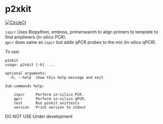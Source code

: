 # p2xkit

[![CircleCI](https://circleci.com/gh/schultzm/p2xkit.svg?style=svg&circle-token=6be92d4e84abcddc32721c2c507b07c08810e327)](https://app.circleci.com/pipelines/github/schultzm/p2xkit)

`ispcr` Uses Biopython, emboss, primersearch to align primers to template to find amplimers (in-silico PCR).  
`qpcr` does same as `ispcr` but adds qPCR probes to the mix (in-silico qPCR).

To use:  

```{bash}
p2xkit
usage: p2xkit [-h]  ...

optional arguments:
  -h, --help  show this help message and exit

Sub-commands help:
  
    ispcr     Perform in-silico PCR.
    qpcr      Perform in-silico qPCR.
    test      Run p2xkit unittests
    version   Print version to stdout
```

DO NOT USE
Under development